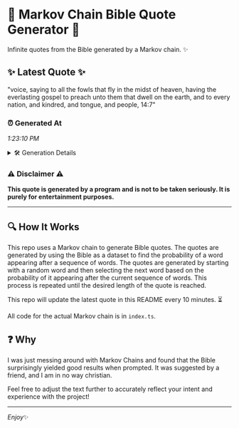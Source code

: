 # 📖 Markov Chain Bible Quote Generator 📖

Infinite quotes from the Bible generated by a Markov chain. ✨

## ✨ Latest Quote ✨
"voice, saying to all the fowls that fly in the midst of heaven, having the everlasting gospel to preach unto them that dwell on the earth, and to every nation, and kindred, and tongue, and people, 14:7"

### ⏰ Generated At
*1:23:10 PM*

<details>
    <summary>🛠️ Generation Details</summary>
    <p>
        <strong>🌱 Seed:</strong> voice,<br>
        <strong>🔄 Iterations:</strong> 36<br>
        <strong>📜 Context History:</strong><br>[ voice, ]: saying<br>[ voice,, saying ]: to<br>[ voice,, saying, to ]: all<br>[ voice,, saying, to, all ]: the<br>[ voice,, saying, to, all, the ]: fowls<br>[ voice,, saying, to, all, the, fowls ]: that<br>[ saying, to, all, the, fowls, that ]: fly<br>[ to, all, the, fowls, that, fly ]: in<br>[ all, the, fowls, that, fly, in ]: the<br>[ the, fowls, that, fly, in, the ]: midst<br>[ fowls, that, fly, in, the, midst ]: of<br>[ that, fly, in, the, midst, of ]: heaven,<br>[ fly, in, the, midst, of, heaven, ]: having<br>[ in, the, midst, of, heaven,, having ]: the<br>[ the, midst, of, heaven,, having, the ]: everlasting<br>[ midst, of, heaven,, having, the, everlasting ]: gospel<br>[ of, heaven,, having, the, everlasting, gospel ]: to<br>[ heaven,, having, the, everlasting, gospel, to ]: preach<br>[ having, the, everlasting, gospel, to, preach ]: unto<br>[ the, everlasting, gospel, to, preach, unto ]: them<br>[ everlasting, gospel, to, preach, unto, them ]: that<br>[ gospel, to, preach, unto, them, that ]: dwell<br>[ to, preach, unto, them, that, dwell ]: on<br>[ preach, unto, them, that, dwell, on ]: the<br>[ unto, them, that, dwell, on, the ]: earth,<br>[ them, that, dwell, on, the, earth, ]: and<br>[ that, dwell, on, the, earth,, and ]: to<br>[ dwell, on, the, earth,, and, to ]: every<br>[ on, the, earth,, and, to, every ]: nation,<br>[ the, earth,, and, to, every, nation, ]: and<br>[ earth,, and, to, every, nation,, and ]: kindred,<br>[ and, to, every, nation,, and, kindred, ]: and<br>[ to, every, nation,, and, kindred,, and ]: tongue,<br>[ every, nation,, and, kindred,, and, tongue, ]: and<br>[ nation,, and, kindred,, and, tongue,, and ]: people,<br>[ and, kindred,, and, tongue,, and, people, ]: 14:7<br>
    </p>
</details>

### ⚠️ Disclaimer ⚠️
**This quote is generated by a program and is not to be taken seriously. It is purely for entertainment purposes.**

---

## 🔍 How It Works

This repo uses a Markov chain to generate Bible quotes. The quotes are generated by using the Bible as a dataset to find the probability of a word appearing after a sequence of words. The quotes are generated by starting with a random word and then selecting the next word based on the probability of it appearing after the current sequence of words. This process is repeated until the desired length of the quote is reached.

This repo will update the latest quote in this README every 10 minutes. ⏳

All code for the actual Markov chain is in `index.ts`.

## ❓ Why

I was just messing around with Markov Chains and found that the Bible surprisingly yielded good results when prompted. 
It was suggested by a friend, and I am in no way christian.

Feel free to adjust the text further to accurately reflect your intent and experience with the project!

---

*Enjoy*✨
